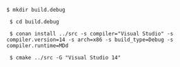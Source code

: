       
    $ mkdir build.debug

     $ cd build.debug

     $ conan install ../src -s compiler="Visual Studio" -s compiler.version=14 -s arch=x86 -s build_type=Debug -s compiler.runtime=MDd

     $ cmake ../src -G "Visual Studio 14"


